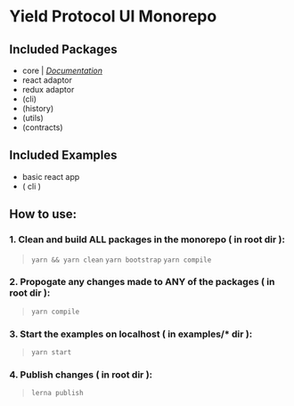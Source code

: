# Yield Protocol UI Monorepo

## Included Packages
- core | _[Documentation](https://silver-engine-e5b67cb1.pages.github.io/)_
- react adaptor
- redux adaptor
- (cli)
- (history)
- (utils)
- (contracts)

## Included Examples
- basic react app 
- ( cli )

## How to use:
### 1. Clean and build ALL packages in the monorepo ( in root dir ): 
> `yarn && yarn clean`
> `yarn bootstrap`
> `yarn compile`

### 2. Propogate any changes made to ANY of the packages ( in root dir ):
> `yarn compile` 


### 3. Start the examples on localhost ( in examples/* dir ): 
> `yarn start`


### 4. Publish changes  ( in root dir ):  ###

> `lerna publish`